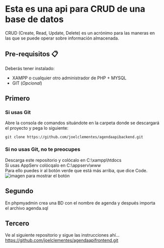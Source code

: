 # Esta es una api para CRUD de una base de datos
CRUD (Create, Read, Update, Delete) es un acrónimo para las maneras en las que se puede operar sobre información almacenada. 

## Pre-requisitos 📋
Deberás tener instalado:
* XAMPP o cualquier otro administrador de PHP + MYSQL
* GIT (_Opcional_)

## Primero 

### Si usas Git
Abre la consola de comandos situándote en la carpeta donde se descargará el proyecto y pega lo siguiente:
```
git clone https://github.com/joelclementes/agendaapibackend.git
```

### Si no usas Git, no te preocupes
Descarga este repositorio y colócalo en C:\xampp\htdocs\
Si usas AppServ colócqalo en C:\appserv\www\
Para ello puedes ir al botón verde que está más arriba, que dice Code.
![imagen para mostrar el botón](https://cpb-us-e1.wpmucdn.com/sites.northwestern.edu/dist/b/3044/files/2021/05/github.png)

## Segundo
En phpmyadmin crea una BD con el nombre de agenda y después importa el archivo agenda.sql
## Tercero
Ve al siguiente repositorio y sigue las instrucciones ahí... https://github.com/joelclementes/agendaapifrontend.git
